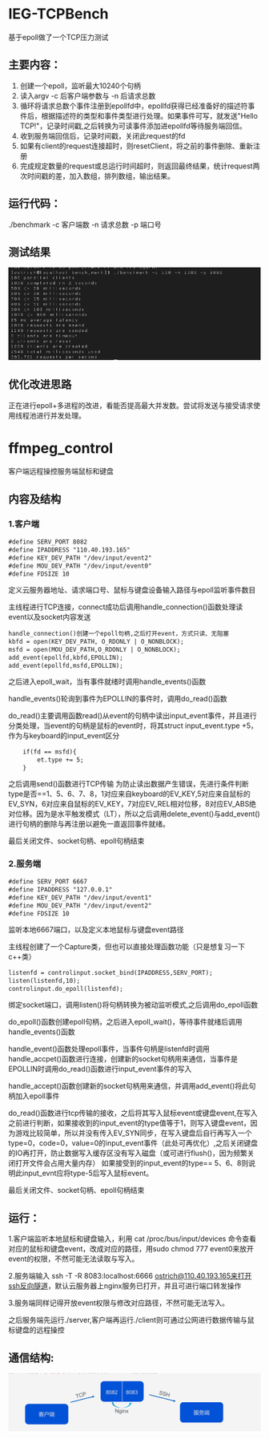 # IEG-TCPBench
基于epoll做了一个TCP压力测试

## 主要内容：
1. 创建一个epoll，监听最大10240个句柄
2. 读入argv -c 后客户端参数与 -n 后请求总数
3. 循环将请求总数个事件注册到epollfd中，epollfd获得已经准备好的描述符事件后，根据描述符的类型和事件类型进行处理。如果事件可写，就发送"Hello TCP!"，记录时间戳,之后转换为可读事件添加进epollfd等待服务端回信。
4. 收到服务端回信后，记录时间戳，关闭此request的fd
5. 如果有client的request连接超时，则resetClient，将之前的事件删除、重新注册
6. 完成规定数量的request或总运行时间超时，则返回最终结果，统计request两次时间戳的差，加入数组，排列数组，输出结果。

## 运行代码：
./benchmark -c 客户端数 -n 请求总数 -p 端口号

## 测试结果
![alt](https://github.com/Ostrich96/IEG/blob/main/result/result.png)
## 优化改进思路
正在进行epoll+多进程的改进，看能否提高最大并发数。尝试将发送与接受请求使用线程池进行并发处理。


# ffmpeg_control
客户端远程操控服务端鼠标和键盘


## 内容及结构
### 1.客户端
```
#define SERV_PORT 8082
#define IPADDRESS "110.40.193.165"
#define KEY_DEV_PATH "/dev/input/event2"
#define MOU_DEV_PATH "/dev/input/event0"
#define FDSIZE 10
```
定义云服务器地址、请求端口号、鼠标与键盘设备输入路径与epoll监听事件数目

主线程进行TCP连接，connect成功后调用handle_connection()函数处理读event以及socket内容发送
```
handle_connection()创建一个epoll句柄,之后打开event，方式只读、无阻塞
kbfd = open(KEY_DEV_PATH, O_RDONLY | O_NONBLOCK);
msfd = open(MOU_DEV_PATH,O_RDONLY | O_NONBLOCK);
add_event(epollfd,kbfd,EPOLLIN);
add_event(epollfd,msfd,EPOLLIN);
```
之后进入epoll_wait，当有事件就绪时调用handle_events()函数

handle_events()轮询到事件为EPOLLIN的事件时，调用do_read()函数

do_read()主要调用函数read()从event的句柄中读出input_event事件，并且进行分类处理，当event的句柄是鼠标的event时，将其struct input_event.type +5，作为与keyboard的input_event区分
```
    if(fd == msfd){
        et.type += 5;
    }
```
之后调用send()函数进行TCP传输
为防止读出数据产生错误，先进行条件判断type是否==1、5、6、7、8，1对应来自keyboard的EV_KEY,5对应来自鼠标的EV_SYN，6对应来自鼠标的EV_KEY，7对应EV_REL相对位移，8对应EV_ABS绝对位移。因为是水平触发模式（LT），所以之后调用delete_event()与add_event()进行句柄的删除与再注册以避免一直返回事件就绪。

最后关闭文件、socket句柄、epoll句柄结束

### 2.服务端
```
#define SERV_PORT 6667
#define IPADDRESS "127.0.0.1"
#define KEY_DEV_PATH "/dev/input/event1"
#define MOU_DEV_PATH "/dev/input/event2"
#define FDSIZE 10
```
监听本地6667端口，以及定义本地鼠标与键盘event路径

主线程创建了一个Capture类，但也可以直接处理函数功能（只是想复习一下c++类）
```
listenfd = controlinput.socket_bind(IPADDRESS,SERV_PORT);
listen(listenfd,10);
controlinput.do_epoll(listenfd);
```
绑定socket端口，调用listen()将句柄转换为被动监听模式,之后调用do_epoll函数

do_epoll()函数创建epoll句柄，之后进入epoll_wait()，等待事件就绪后调用handle_events()函数

handle_event()函数处理epoll事件，当事件句柄是listenfd时调用handle_accpet()函数进行连接，创建新的socket句柄用来通信，当事件是EPOLLIN时调用do_read()函数进行input_event事件的写入

handle_accept()函数创建新的socket句柄用来通信，并调用add_event()将此句柄加入epoll事件

do_read()函数进行tcp传输的接收，之后将其写入鼠标event或键盘event,在写入之前进行判断，如果接收到的input_event的type值等于1，则写入键盘event，因为游戏比较简单，所以并没有传入EV_SYN同步，在写入键盘后自行再写入一个type=0，code=0，value=0的input_event事件（此处可再优化）,之后关闭键盘的IO再打开，防止数据写入缓存区没有写入磁盘（或可进行flush()，因为频繁关闭打开文件会占用大量内存）
如果接受到的input_event的type== 5、6、8则说明此input_evnt应将type-5后写入鼠标event。

最后关闭文件、socket句柄、epoll句柄结束


## 运行：
1.客户端监听本地鼠标和键盘输入，利用 cat /proc/bus/input/devices 命令查看对应的鼠标和键盘event，改成对应的路径，用sudo chmod 777 event0来放开event的权限，不然可能无法读取与写入。

2.服务端输入 ssh -T -R 8083:localhost:6666 ostrich@110.40.193.165来打开ssh反向隧道，默认云服务器上nginx服务已打开，并且可进行端口转发操作

3.服务端同样记得开放event权限与修改对应路径，不然可能无法写入。

之后服务端先运行./server,客户端再运行./client则可通过公网进行数据传输与鼠标键盘的远程操控

## 通信结构:
![alt](https://github.com/Ostrich96/IEG/blob/main/result/structure.png)
